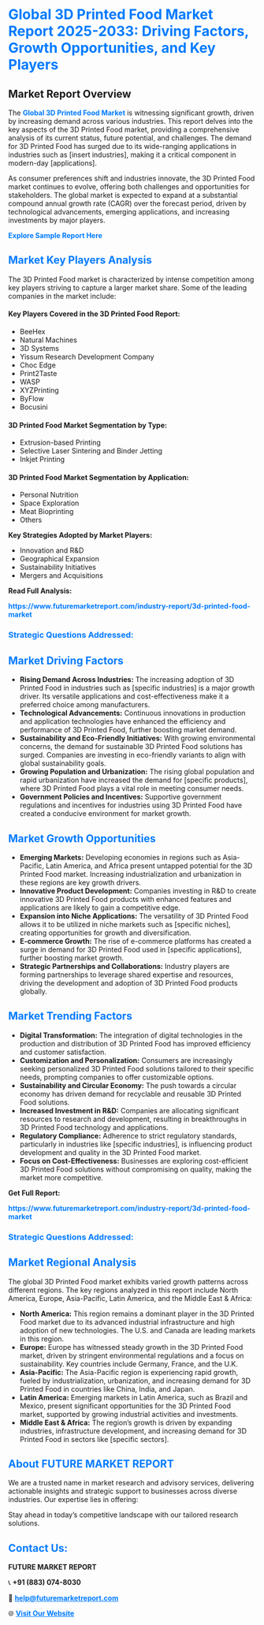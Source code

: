 <h1 style="color: #007BFF;">Global 3D Printed Food Market Report 2025-2033: Driving Factors, Growth Opportunities, and Key Players</h1>

<section id="overview">
<h2>Market Report Overview</h2>
<p>The <a href="https://www.futuremarketreport.com/industry-report/3d-printed-food-market" style="color: #007BFF; text-decoration: none;"><strong>Global 3D Printed Food Market</strong></a> is witnessing significant growth, driven by increasing demand across various industries. This report delves into the key aspects of the 3D Printed Food market, providing a comprehensive analysis of its current status, future potential, and challenges. The demand for 3D Printed Food has surged due to its wide-ranging applications in industries such as [insert industries], making it a critical component in modern-day [applications].</p>
<p>As consumer preferences shift and industries innovate, the 3D Printed Food market continues to evolve, offering both challenges and opportunities for stakeholders. The global market is expected to expand at a substantial compound annual growth rate (CAGR) over the forecast period, driven by technological advancements, emerging applications, and increasing investments by major players.</p>
</section>

<section id="overview">
<p><a href="https://www.futuremarketreport.com/request-sample/reportId=43260" style="color: #007BFF; text-decoration: none;"><strong>Explore Sample Report Here</strong></a></p>
</section>

<section id="key-players">
<h2 style="color: #007BFF;">Market Key Players Analysis</h2>
<p>The 3D Printed Food market is characterized by intense competition among key players striving to capture a larger market share. Some of the leading companies in the market include:</p>
<h4>Key Players Covered in the 3D Printed Food Report:</h4>
<ul><li>BeeHex</li><li>Natural Machines</li><li>3D Systems</li><li>Yissum Research Development Company</li><li>Choc Edge</li><li>Print2Taste</li><li>WASP</li><li>XYZPrinting</li><li>ByFlow</li><li>Bocusini</li></ul>
<h4>3D Printed Food Market Segmentation by Type:</h4>
<ul><li>Extrusion-based Printing</li><li>Selective Laser Sintering and Binder Jetting</li><li>Inkjet Printing</li></ul>

<h4>3D Printed Food Market Segmentation by Application:</h4>
<ul><li>Personal Nutrition</li><li>Space Exploration</li><li>Meat Bioprinting</li><li>Others</li></ul>
<p><strong>Key Strategies Adopted by Market Players:</strong></p>
<ul>
<li>Innovation and R&D</li>
<li>Geographical Expansion</li>
<li>Sustainability Initiatives</li>
<li>Mergers and Acquisitions</li>
</ul>
</section>

<section>
<p><strong>Read Full Analysis: </strong></p><a href="https://www.futuremarketreport.com/industry-report/3d-printed-food-market" style="color: #007BFF; text-decoration: none;"><strong>https://www.futuremarketreport.com/industry-report/3d-printed-food-market</strong></a>
<h3 style="color: #007BFF;">Strategic Questions Addressed:</h3>
</section>

<section id="driving-factors">
<h2 style="color: #007BFF;">Market Driving Factors</h2>
<ul>
<li><strong>Rising Demand Across Industries:</strong> The increasing adoption of 3D Printed Food in industries such as [specific industries] is a major growth driver. Its versatile applications and cost-effectiveness make it a preferred choice among manufacturers.</li>
<li><strong>Technological Advancements:</strong> Continuous innovations in production and application technologies have enhanced the efficiency and performance of 3D Printed Food, further boosting market demand.</li>
<li><strong>Sustainability and Eco-Friendly Initiatives:</strong> With growing environmental concerns, the demand for sustainable 3D Printed Food solutions has surged. Companies are investing in eco-friendly variants to align with global sustainability goals.</li>
<li><strong>Growing Population and Urbanization:</strong> The rising global population and rapid urbanization have increased the demand for [specific products], where 3D Printed Food plays a vital role in meeting consumer needs.</li>
<li><strong>Government Policies and Incentives:</strong> Supportive government regulations and incentives for industries using 3D Printed Food have created a conducive environment for market growth.</li>
</ul>
</section>

<section id="growth-opportunities">
<h2 style="color: #007BFF;">Market Growth Opportunities</h2>
<ul>
<li><strong>Emerging Markets:</strong> Developing economies in regions such as Asia-Pacific, Latin America, and Africa present untapped potential for the 3D Printed Food market. Increasing industrialization and urbanization in these regions are key growth drivers.</li>
<li><strong>Innovative Product Development:</strong> Companies investing in R&D to create innovative 3D Printed Food products with enhanced features and applications are likely to gain a competitive edge.</li>
<li><strong>Expansion into Niche Applications:</strong> The versatility of 3D Printed Food allows it to be utilized in niche markets such as [specific niches], creating opportunities for growth and diversification.</li>
<li><strong>E-commerce Growth:</strong> The rise of e-commerce platforms has created a surge in demand for 3D Printed Food used in [specific applications], further boosting market growth.</li>
<li><strong>Strategic Partnerships and Collaborations:</strong> Industry players are forming partnerships to leverage shared expertise and resources, driving the development and adoption of 3D Printed Food products globally.</li>
</ul>
</section>

<section id="trending-factors">
<h2 style="color: #007BFF;">Market Trending Factors</h2>
<ul>
<li><strong>Digital Transformation:</strong> The integration of digital technologies in the production and distribution of 3D Printed Food has improved efficiency and customer satisfaction.</li>
<li><strong>Customization and Personalization:</strong> Consumers are increasingly seeking personalized 3D Printed Food solutions tailored to their specific needs, prompting companies to offer customizable options.</li>
<li><strong>Sustainability and Circular Economy:</strong> The push towards a circular economy has driven demand for recyclable and reusable 3D Printed Food solutions.</li>
<li><strong>Increased Investment in R&D:</strong> Companies are allocating significant resources to research and development, resulting in breakthroughs in 3D Printed Food technology and applications.</li>
<li><strong>Regulatory Compliance:</strong> Adherence to strict regulatory standards, particularly in industries like [specific industries], is influencing product development and quality in the 3D Printed Food market.</li>
<li><strong>Focus on Cost-Effectiveness:</strong> Businesses are exploring cost-efficient 3D Printed Food solutions without compromising on quality, making the market more competitive.</li>
</ul>
</section>

<section>
<p><strong>Get Full Report: </strong></p><a href="https://www.futuremarketreport.com/industry-report/3d-printed-food-market" style="color: #007BFF; text-decoration: none;"><strong>https://www.futuremarketreport.com/industry-report/3d-printed-food-market</strong></a>
<h3 style="color: #007BFF;">Strategic Questions Addressed:</h3>
</section>


<section id="regional-analysis">
<h2 style="color: #007BFF;">Market Regional Analysis</h2>
<p>The global 3D Printed Food market exhibits varied growth patterns across different regions. The key regions analyzed in this report include North America, Europe, Asia-Pacific, Latin America, and the Middle East & Africa:</p>
<ul>
<li><strong>North America:</strong> This region remains a dominant player in the 3D Printed Food market due to its advanced industrial infrastructure and high adoption of new technologies. The U.S. and Canada are leading markets in this region.</li>
<li><strong>Europe:</strong> Europe has witnessed steady growth in the 3D Printed Food market, driven by stringent environmental regulations and a focus on sustainability. Key countries include Germany, France, and the U.K.</li>
<li><strong>Asia-Pacific:</strong> The Asia-Pacific region is experiencing rapid growth, fueled by industrialization, urbanization, and increasing demand for 3D Printed Food in countries like China, India, and Japan.</li>
<li><strong>Latin America:</strong> Emerging markets in Latin America, such as Brazil and Mexico, present significant opportunities for the 3D Printed Food market, supported by growing industrial activities and investments.</li>
<li><strong>Middle East & Africa:</strong> The region’s growth is driven by expanding industries, infrastructure development, and increasing demand for 3D Printed Food in sectors like [specific sectors].</li>
</ul>
</section>

<footer>
<h2 style="color: #007BFF;">About FUTURE MARKET REPORT</h2>
<p>We are a trusted name in market research and advisory services, delivering actionable insights and strategic support to businesses across diverse industries. Our expertise lies in offering:</p>

<p>Stay ahead in today’s competitive landscape with our tailored research solutions.</p>

<h2 style="color: #007BFF;">Contact Us:</h2>
<p><strong>FUTURE MARKET REPORT</strong></p>
<p>📞 <strong>+91 (883) 074-8030</strong></p>
<p>📧 <strong><a href="mailto:help@futuremarketreport.com" style="color: #007BFF;">help@futuremarketreport.com</a></strong></p>
<p>🌐 <strong><a href="https://www.futuremarketreport.com/" style="color: #007BFF;">Visit Our Website</a></strong></p>
</footer>
